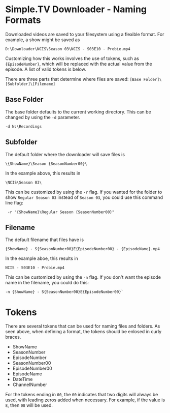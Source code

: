 # Simple.TV Downloader - Naming Formats

Downloaded videos are saved to your filesystem using a flexible 
format.  For example, a show might be saved as

    D:\Downloader\NCIS\Season 03\NCIS - S03E10 - Probie.mp4

Customizing how this works involves the use of tokens, such as `{EpisodeNumber}`, which 
will be replaced with the actual value from the episode.  A list of valid tokens is below.

There are three parts that determine where files are saved: `[Base Folder]\[Subfolder]\[Filename]` 


## Base Folder

The base folder defaults to the current working directory.  This can be changed 
by using the `-d` parameter.

    -d N:\Recordings


## Subfolder

The default folder where the downloader will save files is

    \{ShowName}\Season {SeasonNumber00}\
 
In the example above, this results in
 
    \NCIS\Season 03\
 
This can be customized by using the `-r` flag.  If you wanted for the folder to
show `Regular Season 03` instead of `Season 03`, you could use this command line flag:
 
     -r "{ShowName}\Regular Season {SeasonNumber00}"


## Filename

The default filename that files have is
 
    {ShowName} - S{SeasonNumber00}E{EpisodeNumber00} - {EpisodeName}.mp4

In the example aboe, this results in

    NCIS - S03E10 - Probie.mp4
 
This can be customized by using the `-n` flag.  If you don't 
want the episode name in the filename, you could do this:

    -n {ShowName} - S{SeasonNumber00}E{EpisodeNumber00}` 


# Tokens

There are several tokens that can be used for naming files and folders.  As seen above, when 
defining a format, the tokens should be enlosed in curly braces.  

- ShowName
- SeasonNumber   
- EpisodeNumber  
- SeasonNumber00 
- EpisodeNumber00
- EpisodeName  
- DateTime      
- ChannelNumber  

For the tokens ending in `00`, the `00` indicates that two digits will always be used,
with leading zeros added when necessary.  For example, if the value is `8`, then `08` will be used.